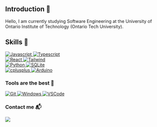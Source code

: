 ## Introduction :wave:
Hello, I am currently studying Software Engineering at the University of Ontario Institute of Technology (Ontario Tech University).

## Skills :wrench:
<span>
  <a href="https://devdocs.io/javascript/">
    <img src="https://img.shields.io/badge/-Javascript-F7DF1E?logo=javascript&logoColor=white&style=flat" title="Javascript"/>
  </a>
  <a href="https://www.typescriptlang.org/">
    <img src="https://img.shields.io/badge/-Typescript-3178C6?logo=typescript&logoColor=white&style=flat" title="Typescript" />
  </a>
  <br/>
  <a href="https://react.dev/">
    <img src="https://img.shields.io/badge/-React-61DAFB?logo=react&logoColor=white&style=flat" title="React" />
  </a>
  <a href="https://tailwindcss.com/">
    <img src="https://img.shields.io/badge/-Tailwind CSS-06B6D4?logo=tailwind css&logoColor=white&style=flat" title="Tailwind" />
  </a>
  <br/>
  <a href="https://www.python.org/">
    <img src="https://img.shields.io/badge/-Python-3776AB?logo=python&logoColor=white&style=flat" title="Python" />
  </a>
  <a href="https://docs.python.org/3/library/sqlite3.html">
    <img src="https://img.shields.io/badge/-SQLite-4479A1?logo=sqlite&logoColor=white&style=flat" title="SQLite" />
  </a>
  <br/>
  <a href="https://cplusplus.com/">
    <img src="https://img.shields.io/badge/-C++-00599C?logo=cplusplus&logoColor=white&style=flat" title="cplusplus" />
  </a>
  <a href="https://www.arduino.cc/">
    <img src="https://img.shields.io/badge/-Arduino-0E5980?logo=arduino&logoColor=white&style=flat" title="Arduino" />
  </a>
<span/>

### Tools are the best 🧰
<span>
  <a href="https://git-scm.com/">
    <img src="https://img.shields.io/badge/-Git-F05032?logo=git&logoColor=white&style=flat" title="Git" />
  </a>
  <a href="https://www.microsoft.com/en-ca/windows">
    <img src="https://img.shields.io/badge/-Windows-0078D6?logo=windows&logoColor=white&style=flat" title="Windows" />
  </a>
  <a href="https://code.visualstudio.com/">
    <img src="https://img.shields.io/badge/-Visual studio Code-007ACC?logo=visual studio code&logoColor=white&style=flat" title="VSCode" />
  </a>
<span/>

### Contact me :mailbox_with_mail:
<a title="jonathan.leaper@ontariotechu.net" href="https://mail.google.com/mail/?view=cm&fs=1&to=jonathan.leaper@ontariotechu.net"><img src="https://img.shields.io/badge/-Email-EA4335?logo=gmail&logoColor=white&style=for-the-badge" /></a>
